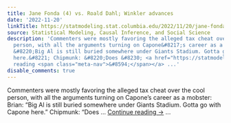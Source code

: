 ```yaml
---
title: Jane Fonda (4) vs. Roald Dahl; Winkler advances
date: '2022-11-20'
linkTitle: https://statmodeling.stat.columbia.edu/2022/11/20/jane-fonda-4-vs-roald-dahl-winkler-advances/
source: Statistical Modeling, Causal Inference, and Social Science
description: 'Commenters were mostly favoring the alleged tax cheat over the cool
  person, with all the arguments turning on Capone&#8217;s career as a mobster: Brian:
  &#8220;Big Al is still buried somewhere under Giants Stadium. Gotta go with Capone
  here.&#8221; Chipmunk: &#8220;Does &#8230; <a href="https://statmodeling.stat.columbia.edu/2022/11/20/jane-fonda-4-vs-roald-dahl-winkler-advances/">Continue
  reading <span class="meta-nav">&#8594;</span></a> ...'
disable_comments: true
---
```

Commenters were mostly favoring the alleged tax cheat over the cool person, with all the arguments turning on Capone&#8217;s career as a mobster: Brian: &#8220;Big Al is still buried somewhere under Giants Stadium. Gotta go with Capone here.&#8221; Chipmunk: &#8220;Does &#8230; <a href="https://statmodeling.stat.columbia.edu/2022/11/20/jane-fonda-4-vs-roald-dahl-winkler-advances/">Continue reading <span class="meta-nav">&#8594;</span></a> ...